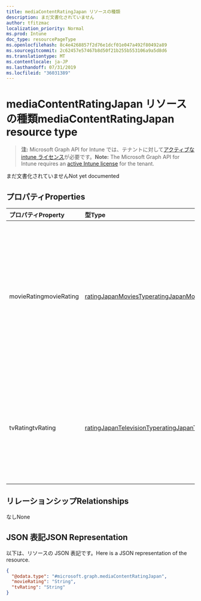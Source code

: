 ```yaml
---
title: mediaContentRatingJapan リソースの種類
description: まだ文書化されていません
author: tfitzmac
localization_priority: Normal
ms.prod: Intune
doc_type: resourcePageType
ms.openlocfilehash: 8c4e4268857f2d76e1dcf01e047a492f80492a89
ms.sourcegitcommit: 2c62457e57467b8d50f21b255b553106a9a5d8d6
ms.translationtype: MT
ms.contentlocale: ja-JP
ms.lasthandoff: 07/31/2019
ms.locfileid: "36031389"
---
```

# <a name="mediacontentratingjapan-resource-type"></a><span data-ttu-id="d8fc6-103">mediaContentRatingJapan リソースの種類</span><span class="sxs-lookup"><span data-stu-id="d8fc6-103">mediaContentRatingJapan resource type</span></span>

> <span data-ttu-id="d8fc6-104">**注:** Microsoft Graph API for Intune では、テナントに対して[アクティブな intune ライセンス](https://go.microsoft.com/fwlink/?linkid=839381)が必要です。</span><span class="sxs-lookup"><span data-stu-id="d8fc6-104">**Note:** The Microsoft Graph API for Intune requires an [active Intune license](https://go.microsoft.com/fwlink/?linkid=839381) for the tenant.</span></span>

<span data-ttu-id="d8fc6-105">まだ文書化されていません</span><span class="sxs-lookup"><span data-stu-id="d8fc6-105">Not yet documented</span></span>

## <a name="properties"></a><span data-ttu-id="d8fc6-106">プロパティ</span><span class="sxs-lookup"><span data-stu-id="d8fc6-106">Properties</span></span>
|<span data-ttu-id="d8fc6-107">プロパティ</span><span class="sxs-lookup"><span data-stu-id="d8fc6-107">Property</span></span>|<span data-ttu-id="d8fc6-108">型</span><span class="sxs-lookup"><span data-stu-id="d8fc6-108">Type</span></span>|<span data-ttu-id="d8fc6-109">説明</span><span class="sxs-lookup"><span data-stu-id="d8fc6-109">Description</span></span>|
|:---|:---|:---|
|<span data-ttu-id="d8fc6-110">movieRating</span><span class="sxs-lookup"><span data-stu-id="d8fc6-110">movieRating</span></span>|[<span data-ttu-id="d8fc6-111">ratingJapanMoviesType</span><span class="sxs-lookup"><span data-stu-id="d8fc6-111">ratingJapanMoviesType</span></span>](../resources/intune-deviceconfig-ratingjapanmoviestype.md)|<span data-ttu-id="d8fc6-112">日本向けに選択されている映画のレーティング。</span><span class="sxs-lookup"><span data-stu-id="d8fc6-112">Movies rating selected for Japan.</span></span> <span data-ttu-id="d8fc6-113">使用可能な値: `allAllowed`、`allBlocked`、`general`、`parentalGuidance`、`agesAbove15`、`agesAbove18`。</span><span class="sxs-lookup"><span data-stu-id="d8fc6-113">Possible values are: `allAllowed`, `allBlocked`, `general`, `parentalGuidance`, `agesAbove15`, `agesAbove18`.</span></span>|
|<span data-ttu-id="d8fc6-114">tvRating</span><span class="sxs-lookup"><span data-stu-id="d8fc6-114">tvRating</span></span>|[<span data-ttu-id="d8fc6-115">ratingJapanTelevisionType</span><span class="sxs-lookup"><span data-stu-id="d8fc6-115">ratingJapanTelevisionType</span></span>](../resources/intune-deviceconfig-ratingjapantelevisiontype.md)|<span data-ttu-id="d8fc6-116">日本向けに選択されているテレビのレーティング。</span><span class="sxs-lookup"><span data-stu-id="d8fc6-116">TV rating selected for Japan.</span></span> <span data-ttu-id="d8fc6-117">可能な値は、`allAllowed`、`allBlocked`、`explicitAllowed` です。</span><span class="sxs-lookup"><span data-stu-id="d8fc6-117">Possible values are: `allAllowed`, `allBlocked`, `explicitAllowed`.</span></span>|

## <a name="relationships"></a><span data-ttu-id="d8fc6-118">リレーションシップ</span><span class="sxs-lookup"><span data-stu-id="d8fc6-118">Relationships</span></span>
<span data-ttu-id="d8fc6-119">なし</span><span class="sxs-lookup"><span data-stu-id="d8fc6-119">None</span></span>

## <a name="json-representation"></a><span data-ttu-id="d8fc6-120">JSON 表記</span><span class="sxs-lookup"><span data-stu-id="d8fc6-120">JSON Representation</span></span>
<span data-ttu-id="d8fc6-121">以下は、リソースの JSON 表記です。</span><span class="sxs-lookup"><span data-stu-id="d8fc6-121">Here is a JSON representation of the resource.</span></span>
<!-- {
  "blockType": "resource",
  "@odata.type": "microsoft.graph.mediaContentRatingJapan"
}
-->
``` json
{
  "@odata.type": "#microsoft.graph.mediaContentRatingJapan",
  "movieRating": "String",
  "tvRating": "String"
}
```



